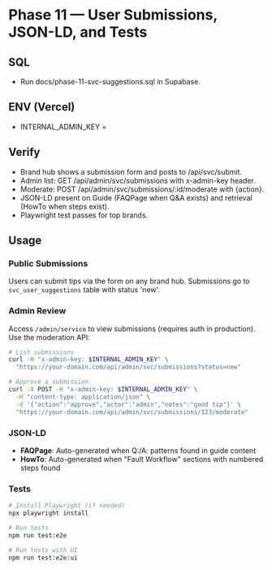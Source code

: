 # Phase 11 — User Submissions, JSON-LD, and Tests

## SQL
- Run docs/phase-11-svc-suggestions.sql in Supabase.

## ENV (Vercel)
- INTERNAL_ADMIN_KEY = <random-strong-secret>

## Verify
- Brand hub shows a submission form and posts to /api/svc/submit.
- Admin list: GET /api/admin/svc/submissions with x-admin-key header.
- Moderate: POST /api/admin/svc/submissions/:id/moderate with {action}.
- JSON-LD present on Guide (FAQPage when Q&A exists) and retrieval (HowTo when steps exist).
- Playwright test passes for top brands.

## Usage

### Public Submissions
Users can submit tips via the form on any brand hub. Submissions go to `svc_user_suggestions` table with status 'new'.

### Admin Review
Access `/admin/service` to view submissions (requires auth in production). Use the moderation API:

```bash
# List submissions
curl -H "x-admin-key: $INTERNAL_ADMIN_KEY" \
  "https://your-domain.com/api/admin/svc/submissions?status=new"

# Approve a submission
curl -X POST -H "x-admin-key: $INTERNAL_ADMIN_KEY" \
  -H "content-type: application/json" \
  -d '{"action":"approve","actor":"admin","notes":"good tip"}' \
  "https://your-domain.com/api/admin/svc/submissions/123/moderate"
```

### JSON-LD
- **FAQPage**: Auto-generated when Q:/A: patterns found in guide content
- **HowTo**: Auto-generated when "Fault Workflow" sections with numbered steps found

### Tests
```bash
# Install Playwright (if needed)
npx playwright install

# Run tests
npm run test:e2e

# Run tests with UI
npm run test:e2e:ui
```
